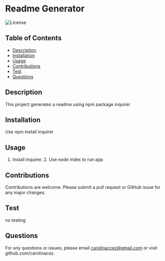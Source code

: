 
  # **Readme Generator**

  ![License](https://img.shields.io/badge/license-MIT-red.svg)

  ## **Table of Contents** 
  * [Description](#Description)
  * [Installation](#Installation)
  * [Usage](#Usage)
  * [Contributions](#Contributions)
  * [Test](#Test)
  * [Questions](#Questions)

  ## Description 
  This project generates a readme using npm package inquirer

  ## Installation
  Use npm install inquirer

  ## Usage 
  1. Install inquirer. 2. Use node index to run app

  ## Contributions 
  Contributions are welcome. 
  Please submit a pull request or GitHub issue for any major changes. 
  
  ## Test 
  no testing

  ## Questions 
 For any questions or issues, please email carolinaccez@gmail.com or visit github.com/carolinacez. 

